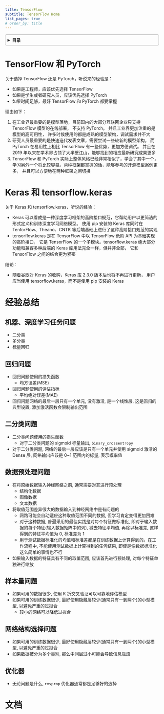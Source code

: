 ```yaml
---
title: TensorFlow
subtitle: TensorFlow Home
list_pages: true
# order_by: title
---
```


<style>
details {
    border: 1px solid #aaa;
    border-radius: 4px;
    padding: .5em .5em 0;
}
summary {
    font-weight: bold;
    margin: -.5em -.5em 0;
    padding: .5em;
}
details[open] {
    padding: .5em;
}
details[open] summary {
    border-bottom: 1px solid #aaa;
    margin-bottom: .5em;
}
</style>

<details><summary>目录</summary><p>

- [TensorFlow 和 PyTorch](#tensorflow-和-pytorch)
- [Keras 和 tensorflow.keras](#keras-和-tensorflowkeras)
- [经验总结](#经验总结)
  - [机器、深度学习任务问题](#机器深度学习任务问题)
  - [回归问题](#回归问题)
  - [二分类问题](#二分类问题)
  - [数据预处理问题](#数据预处理问题)
  - [样本量问题](#样本量问题)
  - [网络结构选择问题](#网络结构选择问题)
  - [优化器](#优化器)
- [文档](#文档)
</p></details><p></p>

# TensorFlow 和 PyTorch

关于选择 TensorFlow 还是 PyTorch，听说来的经验是：

* 如果是工程师，应该优先选择 TensorFlow
* 如果是学生或者研究人员，应该优先选择 PyTorch
* 如果时间足够，最好 TensorFlow 和 PyTorch 都要掌握

理由如下：

1. 在工业界最重要的是模型落地，目前国内的大部分互联网企业只支持 TensorFlow 模型的在线部署，
   不支持 PyTorch。 并且工业界更加注重的是模型的高可用性，
   许多时候使用的都是成熟的模型架构，调试需求并不大
2. 研究人员最重要的是快速迭代发表文章，需要尝试一些较新的模型架构。
   而 PyTorch 在易用性上相比 TensorFlow 有一些优势，更加方便调试。
   并且在 2019 年以来在学术界占领了大半壁江山，能够找到的相应最新研究成果更多
3. TensorFlow 和 PyTorch 实际上整体风格已经非常相似了，学会了其中一个，
   学习另外一个将比较容易。两种框架都掌握的话，能够参考的开源模型案例更多，
   并且可以方便地在两种框架之间切换

# Keras 和 tensorflow.keras

关于 Keras 和 tensorflow.keras，听说的经验：

* Keras 可以看成是一种深度学习框架的高阶接口规范，它帮助用户以更简洁的形式定义和训练深度学习网络模型。
  使用 pip 安装的 Keras 库同时在 TenforFlow、Theano、CNTK 等后端基础上进行了这种高阶接口规范的实现
* tensorflow.keras 是在 TensorFlow 中以 TensorFlow 低阶 API 为基础实现的高阶接口，
  它是 TensorFlow 的一个子模块。tensorflow.keras 绝大部分功能和兼容多种后端的 Keras 库用法完全一样，但并非全部，
  它和 TensorFlow 之间的结合更为紧密

结论：

* 随着谷歌对 Keras 的收购，Keras 库 2.3.0 版本后也将不再进行更新，
  用户应当使用 tensorflow.keras，而不是使用 pip 安装的 Keras


# 经验总结

## 机器、深度学习任务问题

- 二分类
- 多分类
- 标量回归

## 回归问题

- 回归问题使用的损失函数
   - 均方误差(MSE)
- 回归问题使用的评估指标
   - 平均绝对误差(MAE)
- 回归问题网络的最后一层只有一个单元, 没有激活, 是一个线性层, 这是回归的典型设置, 添加激活函数会限制输出范围

## 二分类问题

- 二分类问题使用的损失函数
   - 对于二分类问题的 sigmoid 标量输出, `binary_crossentropy`
- 对于二分类问题, 网络的最后一层应该是只有一个单元并使用 sigmoid 激活的 Dense 层, 网络输出应该是 0~1 范围内的标量, 表示概率值

## 数据预处理问题

- 在将原始数据输入神经网络之前, 通常需要对其进行预处理
   - 结构化数据
   - 图像数据
   - 文本数据
- 将取值范围差异很大的数据输入到神经网络中是有问题的
   - 网路可能会自动适应这种取值范围不同的数据, 但学习肯定变得更加困难
   - 对于这种数据, 普遍采用的最佳实践是对每个特征做标准化, 即对于输入数据的每个特征(输入数据矩阵中的列), 
      减去特征平均值, 再除以标准差, 这样得到的特征平均值为 0, 标准差为 1
   - 用于测试数据标准化的均值和标准差都是在训练数据上计算得到的。在工作流程中, 不能使用测试数据上计算得到的任何结果, 
      即使是像数据标准化这么简单的事情也不行
- 如果输入数据的特征具有不同的取值范围, 应该首先进行预处理, 对每个特征单独进行缩放

## 样本量问题

* 如果可用的数据很少, 使用 K 折交叉验证可以可靠地评估模型
* 如果可用的训练数据很少, 最好使用隐藏层较少(通常只有一到两个)的小型模型, 以避免严重的过拟合
   - 较小的网络可以降低过拟合

## 网络结构选择问题

* 如果可用的训练数据很少, 最好使用隐藏层较少(通常只有一到两个)的小型模型, 以避免严重的过拟合
* 如果数据被分为多个类别, 那么中间层过小可能会导致信息瓶颈

## 优化器

* 无论问题是什么, `rmsprop` 优化器通常都是足够好的选择

# 文档